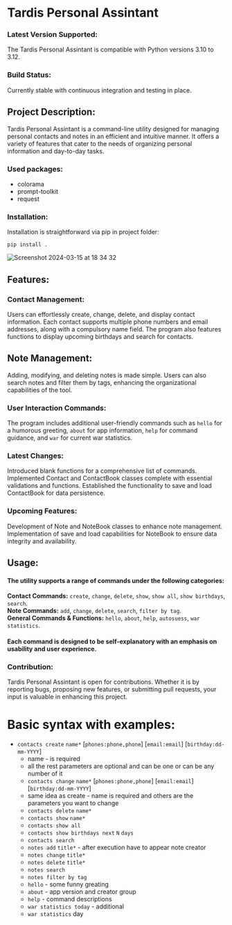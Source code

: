 # Tardis Personal Assintant

### Latest Version Supported:
The Tardis Personal Assintant is compatible with Python versions 3.10 to 3.12.

### Build Status:
Currently stable with continuous integration and testing in place.

## Project Description:
Tardis Personal Assintant is a command-line utility designed for managing personal contacts and notes in an efficient and intuitive manner. It offers a variety of features that cater to the needs of organizing personal information and day-to-day tasks.

### Used packages:
- colorama
- prompt-toolkit
- request

### Installation:
Installation is straightforward via pip in project folder:
```
pip install .
```

![Screenshot 2024-03-15 at 18 34 32](https://github.com/Racot86/project-TimeLords12/assets/13946156/38f325aa-a961-41c2-ad39-894447ca0e86)

## Features:

### Contact Management:
Users can effortlessly create, change, delete, and display contact information. Each contact supports multiple phone numbers and email addresses, along with a compulsory name field. The program also features functions to display upcoming birthdays and search for contacts.

## Note Management:
Adding, modifying, and deleting notes is made simple. Users can also search notes and filter them by tags, enhancing the organizational capabilities of the tool.

### User Interaction Commands:
The program includes additional user-friendly commands such as `hello` for a humorous greeting, `about` for app information, `help` for command guidance, and `war` for current war statistics.

### Latest Changes:
Introduced blank functions for a comprehensive list of commands.
Implemented Contact and ContactBook classes complete with essential validations and functions.
Established the functionality to save and load ContactBook for data persistence.

### Upcoming Features:
Development of Note and NoteBook classes to enhance note management.
Implementation of save and load capabilities for NoteBook to ensure data integrity and availability.

## Usage:
#### The utility supports a range of commands under the following categories:

**Contact Commands:** `create`, `change`, `delete`, `show`, `show all`, `show birthdays`, `search`.<br />
**Note Commands:** `add`, `change`, `delete`, `search`, `filter by tag`.<br />
**General Commands & Functions:** `hello`, `about`, `help`, `autosuess`, `war statistics`.<br />

#### Each command is designed to be self-explanatory with an emphasis on usability and user experience.

### Contribution:
Tardis Personal Assintant is open for contributions. Whether it is by reporting bugs, proposing new features, or submitting pull requests, your input is valuable in enhancing this project.



# Basic syntax with examples:

 - `contacts create` `name*` [`phones:phone,phone`] [`email:email`] [`birthday:dd-mm-YYYY`]
   - name - is required
   - all the rest parameters are optional and can be one or can be any number of it
   - `contacts change` `name*`  [`phones:phone,phone`] [`email:email`] [`birthday:dd-mm-YYYY`]
   - same idea as create - name is required and others are the parameters you want to change
   - `contacts delete` `name*`
   - `contacts show` `name*`
   - `contacts show all`
   - `contacts show birthdays next` `N` `days`
   - `contacts search`
   - `notes add` `title*` - after execution have to appear note creator
   - `notes change` `title*`
   - `notes delete` `title*`
   - `notes search`
   - `notes filter by tag`
   - `hello` - some funny greating
   - `about` - app version and creator group
   - `help` - command descriptions
   - `war statistics today` - additional
   - `war statistics` day
